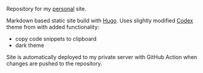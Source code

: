 Repository for my [personal](https://gion.io) site.

Markdown based static site build with [Hugo](https://gohugo.io/). Uses slightly modified [Codex](https://github.com/jakewies/hugo-theme-codex) theme from with added functionality:
- copy code snippets to clipboard
- dark theme

Site is automatically deployed to my private server with GitHub Action when changes are pushed to the repository.

 
